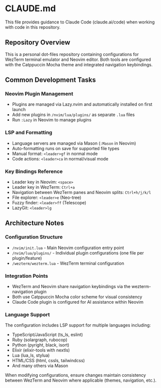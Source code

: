 # CLAUDE.md

This file provides guidance to Claude Code (claude.ai/code) when working with code in this repository.

## Repository Overview
This is a personal dot-files repository containing configurations for WezTerm terminal emulator and Neovim editor. Both tools are configured with the Catppuccin Mocha theme and integrated navigation keybindings.

## Common Development Tasks

### Neovim Plugin Management
- Plugins are managed via Lazy.nvim and automatically installed on first launch
- Add new plugins in `/nvim/lua/plugins/` as separate `.lua` files
- Run `:Lazy` in Neovim to manage plugins

### LSP and Formatting
- Language servers are managed via Mason (`:Mason` in Neovim)
- Auto-formatting runs on save for supported file types
- Manual format: `<leader>gf` in normal mode
- Code actions: `<leader>ca` in normal/visual mode

### Key Bindings Reference
- Leader key in Neovim: `<space>`
- Leader key in WezTerm: `Ctrl+a`
- Navigation between WezTerm panes and Neovim splits: `Ctrl+h/j/k/l`
- File explorer: `<leader>e` (Neo-tree)
- Fuzzy finder: `<leader>ff` (Telescope)
- LazyGit: `<leader>lg`

## Architecture Notes

### Configuration Structure
- `/nvim/init.lua` - Main Neovim configuration entry point
- `/nvim/lua/plugins/` - Individual plugin configurations (one file per plugin/feature)
- `/wezterm/wezterm.lua` - WezTerm terminal configuration

### Integration Points
- WezTerm and Neovim share navigation keybindings via the wezterm-navigation plugin
- Both use Catppuccin Mocha color scheme for visual consistency
- Claude Code plugin is configured for AI assistance within Neovim

### Language Support
The configuration includes LSP support for multiple languages including:
- TypeScript/JavaScript (ts_ls, eslint)
- Ruby (solargraph, rubocop)
- Python (pyright, black, isort)
- Elixir (elixir-tools with nextls)
- Lua (lua_ls, stylua)
- HTML/CSS (html, cssls, tailwindcss)
- And many others via Mason

When modifying configurations, ensure changes maintain consistency between WezTerm and Neovim where applicable (themes, navigation, etc.).